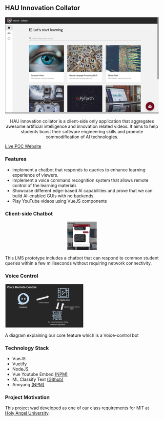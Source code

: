 ## HAU Innovation Collator

<p align="center">
     <img src="https://github.com/allanchua101/hau-ai-powered-lms/blob/main/assets/screenshots/Course%20list.png"
          alt="Course list of application"
          width="712px" />
</p>
<p align="center">
     HAU innovation collator is a client-side only application that aggregates awesome artificial intelligence and innovation related videos. It aims to help students boost their software engineering skills and promote commodification of AI technologies.
</p>

[Live POC Website](https://allanchua101.github.io/hau-ai-powered-lms/)

### Features

- Implement a chatbot that responds to queries to enhance learning experience of viewers.
- Implement a voice command recognition system that allows remote control of the learning materials
- Showcase different edge-based AI capabilities and prove that we can build AI-enabled GUIs with no backends
- Play YouTube videos using VueJS components

### Client-side Chatbot

<p align="center">
<img src="https://github.com/allanchua101/hau-ai-powered-lms/blob/main/assets/screenshots/Chatbot.png"
     alt="A chatbot included in the LMS"
     style="margin-right: auto; margin-left: auto; max-width: 96px;" width="512px" />
</p>
This LMS prototype includes a chatbot that can respond to common student queries within a few milliseconds without requiring network connectivity.

### Voice Control

<img src="https://github.com/allanchua101/hau-ai-powered-lms/blob/main/assets/Voice%20Banner.png"
     alt="A diagram explaining our core feature which is a Voice-control bot"
     style="margin-right: auto; margin-left: auto; max-width: 256px;" />

A diagram explaining our core feature which is a Voice-control bot

### Technology Stack

- VueJS
- Vuetify
- NodeJS
- Vue Youtube Embed [(NPM)](https://www.npmjs.com/package/vue-youtube-embed)
- ML Classify Text [(Github)](https://github.com/andreekeberg/ml-classify-text-js)
- Annyang [(NPM)](https://www.npmjs.com/package/annyang)

### Project Motivation

This project wad developed as one of our class requirements for MIT at [Holy Angel University](https://www.hau.edu.ph/).
